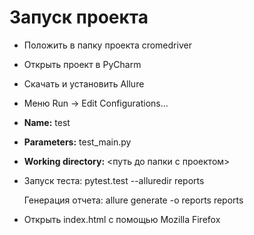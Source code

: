 # Запуск проекта

* Положить в папку проекта cromedriver

* Открыть проект в PyCharm

* Скачать и установить Allure

* Меню Run -> Edit Configurations...

* **Name:** test

* **Parameters:** test_main.py

* **Working directory:** <путь до папки с проектом>

* Запуск теста:
		pytest.test --alluredir reports

	Генерация отчета:
			allure generate -o reports reports

* Открыть index.html с помощью Mozilla Firefox
